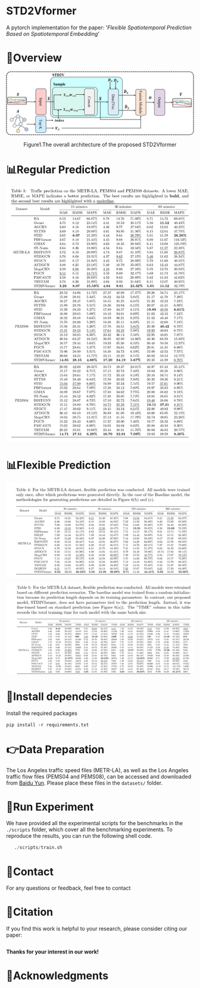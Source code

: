 # STD2Vformer

A pytorch implementation for the paper: '*Flexible Spatiotemporal Prediction Based on Spatiotemporal Embedding*‘

# 🎯Overview

![](./image/overview.png)	

<center><p>Figure1.The overall architecture of the proposed STD2Vformer</p></center>				



# 📊Regular Prediction

![Regular Result](./image/Regular_Result.png)

# 📊Flexible Prediction

![Flexible Result](./image/Flexible_Result1.png)

![Flexible Result](./image/Flexible_Result2.png)

# 📝Install dependecies

Install the required packages

```
pip install -r requirements.txt
```



# 👉Data Preparation

The Los Angeles traffic speed files (METR-LA), as well as the Los Angeles traffic flow files (PEMS04 and PEMS08), can be accessed and downloaded from [Baidu Yun](https://pan.baidu.com/s/1ShuACUFZGR0EnEkIoYSw-A?pwd=ib60). Please place these files in the `datasets/` folder.



# 🚀Run Experiment

We have provided all the experimental scripts for the benchmarks in the `./scripts` folder, which cover all the benchmarking experiments. To reproduce the results, you can run the following shell code.

```python
   ./scripts/train.sh
```



# 📧Contact

For any questions or feedback, feel free to contact 



# 🌟Citation

If you find this work is helpful to your research, please consider citing our paper:

```

```

**Thanks for your interest in our work!**



# 🤝Acknowledgments



